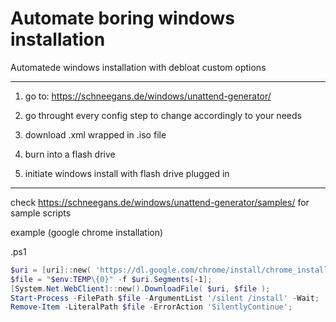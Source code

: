 # Automate boring windows installation

Automatede windows installation with debloat custom options

---

1. go to: https://schneegans.de/windows/unattend-generator/

2. go throught every config step to change accordingly to your needs

3. download .xml wrapped in .iso file

4. burn into a flash drive

5. initiate windows install with flash drive plugged in

---

check https://schneegans.de/windows/unattend-generator/samples/ for sample scripts

example (google chrome installation)

.ps1

```ps1
$uri = [uri]::new( 'https://dl.google.com/chrome/install/chrome_installer.exe' );
$file = "$env:TEMP\{0}" -f $uri.Segments[-1];
[System.Net.WebClient]::new().DownloadFile( $uri, $file );
Start-Process -FilePath $file -ArgumentList '/silent /install' -Wait;
Remove-Item -LiteralPath $file -ErrorAction 'SilentlyContinue';
```

